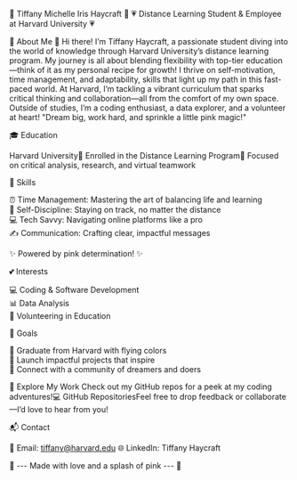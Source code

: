 

🌸 Tiffany Michelle Iris Haycraft 🌸
💗 Distance Learning Student & Employee at Harvard University 💗

  



💖 About Me
👋 Hi there! I’m Tiffany Haycraft, a passionate student diving into the world of knowledge through Harvard University’s distance learning program. My journey is all about blending flexibility with top-tier education—think of it as my personal recipe for growth! I thrive on self-motivation, time management, and adaptability, skills that light up my path in this fast-paced world.
At Harvard, I’m tackling a vibrant curriculum that sparks critical thinking and collaboration—all from the comfort of my own space. Outside of studies, I’m a coding enthusiast, a data explorer, and a volunteer at heart!
"Dream big, work hard, and sprinkle a little pink magic!"


🎓 Education

Harvard University🌟 Enrolled in the Distance Learning Program🌟 Focused on critical analysis, research, and virtual teamwork  


🌟 Skills

⏰ Time Management: Mastering the art of balancing life and learning  
💪 Self-Discipline: Staying on track, no matter the distance  
💻 Tech Savvy: Navigating online platforms like a pro  
✍️ Communication: Crafting clear, impactful messages

✨ Powered by pink determination! ✨


💕 Interests

💻 Coding & Software Development  
📊 Data Analysis  
🤝 Volunteering in Education


🎯 Goals

🌸 Graduate from Harvard with flying colors  
🚀 Launch impactful projects that inspire  
💞 Connect with a community of dreamers and doers


📂 Explore My Work
Check out my GitHub repos for a peek at my coding adventures!💻 GitHub RepositoriesFeel free to drop feedback or collaborate—I’d love to hear from you!

📬 Contact

💌 Email: tiffany@harvard.edu
🌐 LinkedIn: Tiffany Haycraft




💖 --- Made with love and a splash of pink --- 💖


